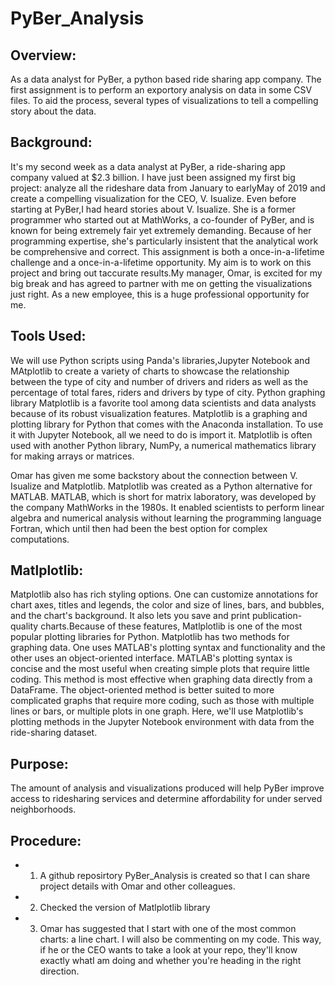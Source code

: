 # PyBer_Analysis


## Overview:

As a data analyst for PyBer, a python based ride sharing app company. The first assignment is to perform an exportory analysis on data in some CSV files. To aid the process, several types of visualizations to tell a compelling story about the data.

## Background:

It's my second week as a data analyst at PyBer, a ride-sharing app company valued at $2.3 billion. I have just been assigned my first big project: analyze all the rideshare data from January to earlyMay of 2019 and create a compelling visualization for the CEO, V. Isualize. Even before starting at PyBer,I had heard stories about V. Isualize. She is a former programmer who started out at MathWorks, a co-founder of PyBer, and is known for being extremely fair yet extremely demanding. Because of her programming expertise, she's particularly insistent that the analytical work be comprehensive and correct. This assignment is both a once-in-a-lifetime challenge and a once-in-a-lifetime opportunity. My aim is to work on this project and bring out taccurate results.My manager, Omar, is excited for my big break and has agreed to partner with me on getting the visualizations just right. As a new employee, this is a huge professional opportunity for me.



## Tools Used:

We will use Python scripts using Panda's libraries,Jupyter Notebook and MAtplotlib to create a variety of charts to showcase the relationship between the type of city and number of drivers and riders as well as the percentage of total fares, riders and drivers by type of city. Python graphing library Matplotlib is a favorite tool among data scientists and data analysts because of its robust visualization features. Matplotlib is a graphing and plotting library for Python that comes with the Anaconda installation. To use it with Jupyter Notebook, all we need to do is import it. Matplotlib is often used with another Python library, NumPy, a numerical mathematics library for making arrays or matrices.

Omar has given me some backstory about the connection between V. Isualize and Matplotlib. Matplotlib was created as a Python
alternative for MATLAB. MATLAB, which is short for matrix laboratory, was developed by the company MathWorks in the 1980s. 
It enabled scientists to perform linear algebra and numerical analysis without learning the programming language Fortran, which 
until then had been the best option for complex computations.


## Matlplotlib:

Matplotlib also has rich styling options. One can customize annotations for chart axes, titles and legends, the color and size of lines, bars, and bubbles, and the chart's background. It also lets you save and print publication-quality charts.Because of these features, Matlplotlib is one of the most popular plotting libraries for Python. Matplotlib has two methods for graphing data. One uses MATLAB's plotting syntax and functionality and the other uses an object-oriented interface. MATLAB's plotting syntax is concise and the most useful when creating simple plots that require little coding. This method is most effective when graphing data directly from a DataFrame. The object-oriented method is better suited to more complicated graphs that require more coding, such as those with multiple lines or bars, or multiple plots in one graph. Here, we'll use Matplotlib's plotting methods in the Jupyter Notebook environment with data from the ride-sharing dataset. 


## Purpose:

The amount of analysis and visualizations produced will help PyBer improve access to ridesharing services and determine affordability for under served neighborhoods.



## Procedure:

 - 1) A github reposirtory PyBer_Analysis is created so that I can share project details with Omar and other colleagues.
 - 2) Checked the version of Matlplotlib library 
 - 3) Omar has suggested that I start with one of the most common charts: a line chart. I will also be commenting on my code. This way, if he or the CEO wants to take a look at    your repo, they'll know exactly whatI am  doing and whether you're heading in the right direction.
